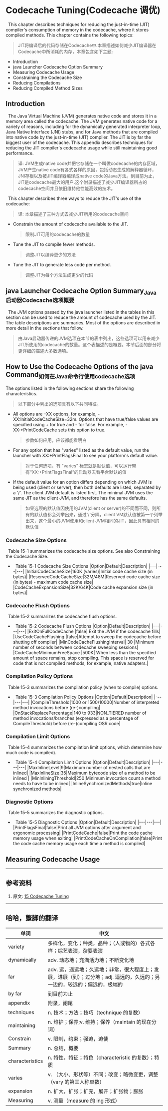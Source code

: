 # Codecache Tuning(Codecache 调优)
&nbsp;&nbsp;This chapter describes techniques for reducing the just-in-time (JIT) compiler's consumption of memory in the codecache, where it stores compiled methods. This chapter contains the following topics:
> JIT将编译后的代码存储在Codecache中.本章描述如何减少JIT编译器在Codecache中所消耗的内存，本章包含如下主题:

+ Introduction
+ java Launcher Codecache Option Summary
+ Measuring Codecache Usage
+ Constraining the Codecache Size
+ Reducing Compilations
+ Reducing Compiled Method Sizes

## Introduction
&nbsp;&nbsp;The Java Virtual Machine (JVM) generates native code and stores it in a memory area called the codecache. The JVM generates native code for a variety of reasons, including for the dynamically generated interpreter loop, Java Native Interface (JNI) stubs, and for Java methods that are compiled into native code by the just-in-time (JIT) compiler. The JIT is by far the biggest user of the codecache. This appendix describes techniques for reducing the JIT compiler's codecache usage while still maintaining good performance.
> 译: JVM生成native code并把它存储在一个叫做codecache的内存区域，JVM产生native code有各式各样的原因，包括动态生成的解释器循环，JNI存根以及被JIT编译器编译成native code的Java方法。到目前为止，JIT是codecache最大的用户.这个附录描述了减少JIT编译器所占的codecache空间并且依旧维持他性能高效的技术。

&nbsp;&nbsp;This chapter describes three ways to reduce the JIT's use of the codecache:
> 译: 本章描述了三种方式去减少JIT所用的codecache空间

- Constrain the amount of codecache available to the JIT.
  > 限制JIT可用的codecache的数量
- Tune the JIT to compile fewer methods.
  > 调整JIT以编译更少的方法
- Tune the JIT to generate less code per method.
  > 调整JIT为每个方法生成更少的代码

## java Launcher Codecache Option Summary<sub>Java 启动器Codecache选项概要</sub>
&nbsp;&nbsp;The JVM options passed by the java launcher listed in the tables in this section can be used to reduce the amount of codecache used by the JIT. The table descriptions are summaries. Most of the options are described in more detail in the sections that follow.
> 由Java启动器传递的JVM选项在本节的表中列出，这些选项可以用来减少JIT所使用的codecache的数量。这个表描述的是概要。本节后面的部分将更详细的描述大多数选项。

## How to Use the Codecache Options of the java Command<sub>如何在Java命令行使用codecache选项</sub>
The options listed in the following sections share the following characteristics.
> 以下部分中列出的选项具有以下共同特征。

- All options are –XX options, for example, -XX:InitialCodeCacheSize=32m. Options that have true/false values are specified using + for true and - for false. For example, -XX:+PrintCodeCache sets this option to true.
  > 参数如何应用，应该都能看明白
- For any option that has "varies" listed as the default value, run the launcher with XX:+PrintFlagsFinal to see your platform's default value.
   > 对于任何选项，有 "varies" 标志就是默认值，可以运行带有“XX:+PrintFlagsFinal”的启动器去看平台默认的值
- If the default value for an option differs depending on which JVM is being used (client or server), then both defaults are listed, separated by a '/'. The client JVM default is listed first. The minimal JVM uses the same JIT as the client JVM, and therefore has the same defaults.
   >  如果选项的默认值因使用的JVM(client or server)的不同而不同，则所有的默认值都会列举出来，通过'/'分隔，client VM默认值被第一个列举出来，这个最小的JVM使用和client JVM相同的JIT，因此具有相同的默认值
### Codecache Size Options
&nbsp;&nbsp;Table 15-1 summarizes the codecache size options. See also Constraining the Codecache Size.

- &nbsp;&nbsp;Table 15-1 Codecache Size Options
  |Option|Default|Description|
  |---|---|---|
  |InitialCodeCacheSize|160K (varies)|Initial code cache size (in bytes)|
  |ReservedCodeCacheSize|32M/48M|Reserved code cache size (in bytes) - maximum code cache size|
  |CodeCacheExpansionSize|32K/64K|Code cache expansion size (in bytes)|

### Codecache Flush Options
&nbsp;&nbsp;Table 15-2 summarizes the codecache flush options.
- &nbsp;&nbsp;Table 15-2 Codecache Flush Options
   |Option|Default|Description|
   |---|---|---|
   |ExitOnFullCodeCache |false| Exit the JVM if the codecache fills|
   |UseCodeCacheFlushing |false|Attempt to sweep the codecache before shutting off compiler|
   |MinCodeCacheFlushingInterval| 30 |Minimum number of seconds between codecache sweeping sessions|
   |CodeCacheMinimumFreeSpace |500K| When less than the specified amount of space remains, stop compiling. This space is reserved for code that is not compiled methods, for example, native adapters.|

### Compilation Policy Options
&nbsp;&nbsp;Table 15-3 summarizes the compilation policy (when to compile) options.
- &nbsp;&nbsp;Table 15-3 Compilation Policy Options
  |Option|Default|Description|
  |---|---|---|
  |CompileThreshold|1000 or 1500/10000|Number of interpreted method invocations before (re-)compiling|
  |OnStackReplacePercentage|140 to 933|NON_TIERED number of method invocations/branches (expressed as a percentage of CompileThreshold) before (re-)compiling OSR code|

### Compilation Limit Options
&nbsp;&nbsp;Table 15-4 summarizes the compilation limit options, which determine how much code is compiled).

- &nbsp;&nbsp;Table 15-4 Compilation Limit Options
  |Option|Default|Description|
  |---|---|---|
  |MaxInlineLevel|9|Maximum number of nested calls that are inlined|
  |MaxInlineSize|35|Maximum bytecode size of a method to be inlined |
  |MinInliningThreshold|250|Minimum invocation count a method needs to have to be inlined|
  |InlineSynchronizedMethods|true|Inline synchronized methods|

### Diagnostic Options
&nbsp;&nbsp;Table 15-5 summarizes the diagnostic options.

- &nbsp;&nbsp;Table 15-5 Diagnostic Options
  |Option|Default|Description|
  |---|---|---|
  |PrintFlagsFinal|false|Print all JVM options after argument and ergonomic processing|
  |PrintCodeCache|false|Print the code cache memory usage when exiting|
  |PrintCodeCacheOnCompilation|false|Print the code cache memory usage each time a method is compiled|

## Measuring Codecache Usage


---
## 参考资料
1. 原文: [15 Codecache Tuning](https://docs.oracle.com/javase/jp/8/embedded/develop-apps-platforms/codecache.htm)

-----
## 哈哈，蹩脚的翻译
|单词|中文|
|---|---|
|variety|多样化，变化；种类，品种；（人或物的）各式各样；综艺表演，杂耍表演|
|dynamically|adv. 动态地；充满活力地；不断变化地|
|far|adv. 远，遥远地；久远地；非常，很大程度上；发展，进展（到）；过分地；adj. 遥远的，久远的；另一边的，较远的；偏远的，极端的|
|by far|到目前为止|
|appendix|附录，阑尾|
|techniques|n. 技术；方法；技巧（technique 的复数）|
|maintaining|n. 维护；保养;v. 维持；保养（maintain 的现在分词）|
|Constrain|v. 限制，约束；强迫，迫使|
|Summary|n. 总结，概要|
|characteristics|n. 特性，特征；特色（characteristic 的复数）；特质|
|varies|v. （大小、形状等）不同；改变；略微变更，调整（vary 的第三人称单数）|
|expansion|n. 扩大，扩张；扩充，展开；扩张物；膨胀|
|Measuring|v. 测量（measure 的 ing 形式）|
